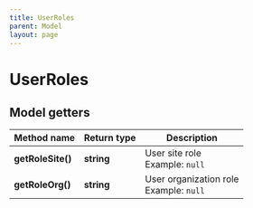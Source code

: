 ```yaml
---
title: UserRoles
parent: Model
layout: page
---
```


# UserRoles

## Model getters

Method name | Return type | Description
------------ | ------------- | -------------
**getRoleSite()** | **string** | User site role <br>Example: `null` 
**getRoleOrg()** | **string** | User organization role <br>Example: `null` 


